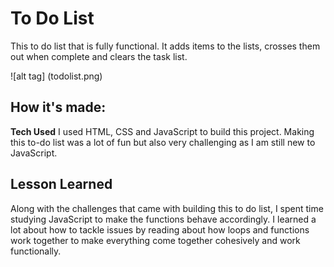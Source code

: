 # To Do List
This to do list that is fully functional. It adds items to the lists, crosses them out when complete and clears the task list.


![alt tag] (todolist.png)

## How it's made:
**Tech Used** I used HTML, CSS and JavaScript to build this project. Making this to-do list was a lot of fun but also very challenging as I am still new to JavaScript.

## Lesson Learned
Along with the challenges that came with building this to do list, I spent time studying JavaScript to make the functions behave accordingly. I learned a lot about how to tackle issues by reading about how loops and functions work together to make everything come together cohesively and work functionally.
